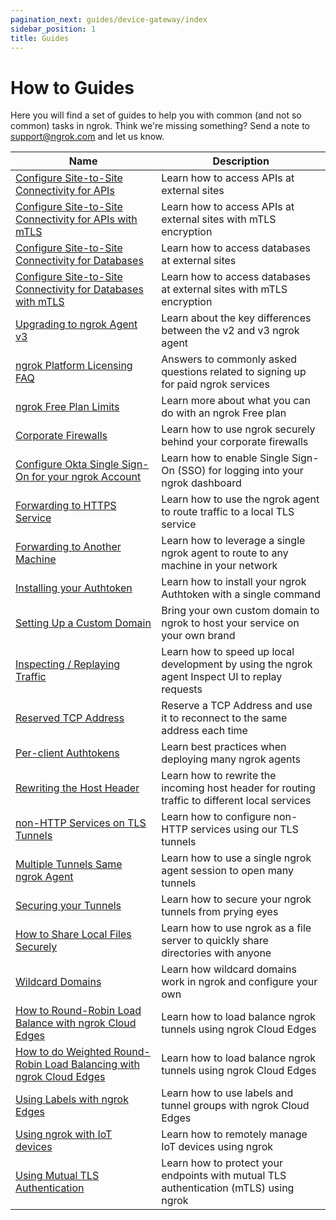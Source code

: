 ```yaml
---
pagination_next: guides/device-gateway/index
sidebar_position: 1
title: Guides
---
```


# How to Guides

Here you will find a set of guides to help you with common (and not so common) tasks in ngrok. Think we're missing something? Send a note to [support@ngrok.com](mailto:support@ngrok.com) and let us know.

| Name                                                                                                                                     | Description                                                                                    |
| ---------------------------------------------------------------------------------------------------------------------------------------- | ---------------------------------------------------------------------------------------------- |
| [Configure Site-to-Site Connectivity for APIs](/guides/site-to-site-apis)                                                                | Learn how to access APIs at external sites                                                     |
| [Configure Site-to-Site Connectivity for APIs with mTLS](/guides/site-to-site-apis-mtls)                                                 | Learn how to access APIs at external sites with mTLS encryption                                |
| [Configure Site-to-Site Connectivity for Databases](/guides/site-to-site-dbs)                                                            | Learn how to access databases at external sites                                                |
| [Configure Site-to-Site Connectivity for Databases with mTLS](/guides/site-to-site-dbs-mtls)                                             | Learn how to access databases at external sites with mTLS encryption                           |
| [Upgrading to ngrok Agent v3](/guides/upgrade-v2-v3)                                                                                     | Learn about the key differences between the v2 and v3 ngrok agent                              |
| [ngrok Platform Licensing FAQ](/guides/licensing)                                                                                        | Answers to commonly asked questions related to signing up for paid ngrok services              |
| [ngrok Free Plan Limits](/guides/limits)                                                                                                 | Learn more about what you can do with an ngrok Free plan                                       |
| [Corporate Firewalls](/guides/running-behind-firewalls)                                                                                  | Learn how to use ngrok securely behind your corporate firewalls                                |
| [Configure Okta Single Sign-On for your ngrok Account](/guides/dashboard-sso-okta-setup)                                                 | Learn how to enable Single Sign-On (SSO) for logging into your ngrok dashboard                 |
| [Forwarding to HTTPS Service](/http/#upstream-https-servers)                                                                             | Learn how to use the ngrok agent to route traffic to a local TLS service                       |
| [Forwarding to Another Machine](/http/#forward-to-non-local)                                                                             | Learn how to leverage a single ngrok agent to route to any machine in your network             |
| [Installing your Authtoken](/agent/#authtokens)                                                                                          | Learn how to install your ngrok Authtoken with a single command                                |
| [Setting Up a Custom Domain](/guides/how-to-set-up-a-custom-domain)                                                                      | Bring your own custom domain to ngrok to host your service on your own brand                   |
| [Inspecting / Replaying Traffic](/agent/web-inspection-interface)                                                                        | Learn how to speed up local development by using the ngrok agent Inspect UI to replay requests |
| [Reserved TCP Address](/tcp/#fixed-address)                                                                                              | Reserve a TCP Address and use it to reconnect to the same address each time                    |
| [Per-client Authtokens](/agent/#authtokens)                                                                                              | Learn best practices when deploying many ngrok agents                                          |
| [Rewriting the Host Header](/http/#rewrite-host-header)                                                                                  | Learn how to rewrite the incoming host header for routing traffic to different local services  |
| [non-HTTP Services on TLS Tunnels](/tls/)                                                                                                | Learn how to configure non-HTTP services using our TLS tunnels                                 |
| [Multiple Tunnels Same ngrok Agent](/agent/config#tunnel-configurations)                                                                 | Learn how to use a single ngrok agent session to open many tunnels                             |
| [Securing your Tunnels](/guides/securing-your-tunnels)                                                                                   | Learn how to secure your ngrok tunnels from prying eyes                                        |
| [How to Share Local Files Securely](/guides/share-local-files)                                                                                         | Learn how to use ngrok as a file server to quickly share directories with anyone               |
| [Wildcard Domains](/network-edge/domains-and-tcp-addresses#wildcard-domains)                                                             | Learn how wildcard domains work in ngrok and configure your own                                |
| [How to Round-Robin Load Balance with ngrok Cloud Edges](/guides/how-to-round-robin-load-balance-with-ngrok-cloud-edges)                 | Learn how to load balance ngrok tunnels using ngrok Cloud Edges                                |
| [How to do Weighted Round-Robin Load Balancing with ngrok Cloud Edges](/guides/how-to-do-weighted-load-balancing-with-ngrok-cloud-edges) | Learn how to load balance ngrok tunnels using ngrok Cloud Edges                                |
| [Using Labels with ngrok Edges](/guides/using-labels-within-ngrok)                                                                       | Learn how to use labels and tunnel groups with ngrok Cloud Edges                               |
| [Using ngrok with IoT devices](/guides/device-gateway)                                                                                   | Learn how to remotely manage IoT devices using ngrok                                           |
| [Using Mutual TLS Authentication](/guides/using-tls-mutual-authentication)                                                               | Learn how to protect your endpoints with mutual TLS authentication (mTLS) using ngrok          |
